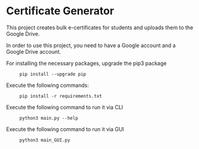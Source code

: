 # Certificate Generator

This project creates bulk e-certificates for students and uploads them to the Google Drive.

In order to use this project, you need to have a Google account and a Google Drive account. 

For installing the necessary packages, upgrade the pip3 package

```     pip install --upgrade pip```

Execute the following commands:

```     pip install -r requirements.txt```

Execute the following command to run it via CLI

```     python3 main.py --help```

Execute the following command to run it via GUI

```     python3 main_GUI.py```